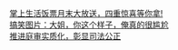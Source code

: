   
[掌上生活饭票月末大放送，四重惊喜等你拿!](http://www.dianyue.me/archives/534/4b8ysz57xokl6lmq/)  
[搞笑图片：大姐，你这个样子，俺真的很尴尬](http://www.dianyue.me/archives/002/11j5uji8ge7sq89a/)  
[推进庭审实质化，彰显司法公正](http://www.dianyue.me/archives/420/fmlu4ynkcxt4ehz7/)